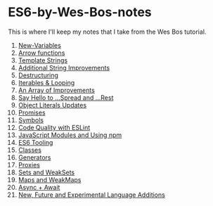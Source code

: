 # ES6-by-Wes-Bos-notes
This is where I'll keep my notes that I take from the Wes Bos tutorial.

1. [New-Variables]()
2. [Arrow functions]()
3. [Template Strings]()
4. [Additional String Improvements]()
5. [Destructuring]()
6. [Iterables & Looping]()
7. [An Array of Improvements]()
8. [Say Hello to ...Spread and ...Rest]()
9. [Object Literals Updates]()
10. [Promises]()
11. [Symbols]()
12. [Code Quality with ESLint]()
13. [JavaScript Modules and Using npm]()
14. [ES6 Tooling]()
15. [Classes]()
16. [Generators]()
17. [Proxies]()
18. [Sets and WeakSets]()
19. [Maps and WeakMaps]()
20. [Async + Await]()
21. [New, Future and Experimental Language Additions]()
